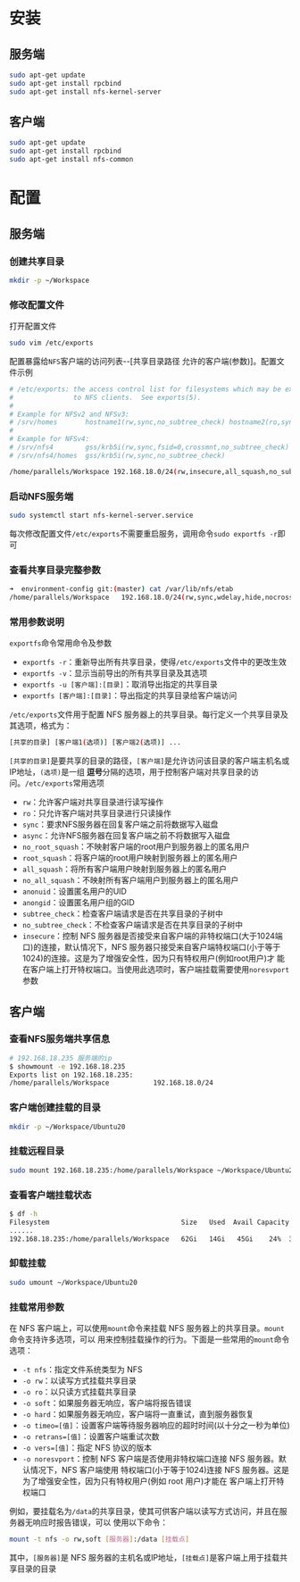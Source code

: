 # 安装
## 服务端
```bash
sudo apt-get update
sudo apt-get install rpcbind
sudo apt-get install nfs-kernel-server
```

## 客户端
```bash
sudo apt-get update
sudo apt-get install rpcbind
sudo apt-get install nfs-common
```

# 配置
## 服务端
### 创建共享目录
```bash
mkdir -p ~/Workspace
```
### 修改配置文件
打开配置文件
```bash
sudo vim /etc/exports
```
配置暴露给`NFS`客户端的访问列表--[共享目录路径  允许的客户端(参数)]。配置文件示例
```bash
# /etc/exports: the access control list for filesystems which may be exported
#               to NFS clients.  See exports(5).
#
# Example for NFSv2 and NFSv3:
# /srv/homes       hostname1(rw,sync,no_subtree_check) hostname2(ro,sync,no_subtree_check)
#
# Example for NFSv4:
# /srv/nfs4        gss/krb5i(rw,sync,fsid=0,crossmnt,no_subtree_check)
# /srv/nfs4/homes  gss/krb5i(rw,sync,no_subtree_check)

/home/parallels/Workspace 192.168.18.0/24(rw,insecure,all_squash,no_subtree_check,anonuid=1000,anongid=1000)
```
### 启动NFS服务端
```bash
sudo systemctl start nfs-kernel-server.service
```
每次修改配置文件`/etc/exports`不需要重启服务，调用命令`sudo exportfs -r`即可

### 查看共享目录完整参数
```bash
➜  environment-config git:(master) cat /var/lib/nfs/etab
/home/parallels/Workspace	192.168.18.0/24(rw,sync,wdelay,hide,nocrossmnt,insecure,root_squash,all_squash,no_subtree_check,secure_locks,acl,no_pnfs,anonuid=1000,anongid=1000,sec=sys,rw,insecure,root_squash,all_squash)
```

### 常用参数说明
`exportfs`命令常用命令及参数
- `exportfs -r`：重新导出所有共享目录，使得`/etc/exports`文件中的更改生效
- `exportfs -v`：显示当前导出的所有共享目录及其选项
- `exportfs -u [客户端]:[目录]`：取消导出指定的共享目录
- `exportfs [客户端]:[目录]`：导出指定的共享目录给客户端访问

`/etc/exports`文件用于配置 NFS 服务器上的共享目录。每行定义一个共享目录及其选项，格式为：
```bash
[共享的目录] [客户端1(选项)] [客户端2(选项)] ...
```
`[共享的目录]`是要共享的目录的路径，`[客户端]`是允许访问该目录的客户端主机名或IP地址，`(选项)`是一组
**逗号**分隔的选项，用于控制客户端对共享目录的访问。`/etc/exports`常用选项
- `rw`：允许客户端对共享目录进行读写操作
- `ro`：只允许客户端对共享目录进行只读操作
- `sync`：要求NFS服务器在回复客户端之前将数据写入磁盘
- `async`：允许NFS服务器在回复客户端之前不将数据写入磁盘
- `no_root_squash`：不映射客户端的root用户到服务器上的匿名用户
- `root_squash`：将客户端的root用户映射到服务器上的匿名用户
- `all_squash`：将所有客户端用户映射到服务器上的匿名用户
- `no_all_squash`：不映射所有客户端用户到服务器上的匿名用户
- `anonuid`：设置匿名用户的UID
- `anongid`：设置匿名用户组的GID
- `subtree_check`：检查客户端请求是否在共享目录的子树中
- `no_subtree_check`：不检查客户端请求是否在共享目录的子树中
- `insecure`：控制 NFS 服务器是否接受来自客户端的非特权端口(大于1024端口)的连接，默认情况下，NFS 
服务器只接受来自客户端特权端口(小于等于1024)的连接。这是为了增强安全性，因为只有特权用户(例如root用户)才
能在客户端上打开特权端口。当使用此选项时，客户端挂载需要使用`noresvport`参数

## 客户端
### 查看NFS服务端共享信息
```bash
# 192.168.18.235 服务端的ip
$ showmount -e 192.168.18.235
Exports list on 192.168.18.235:
/home/parallels/Workspace           192.168.18.0/24
```
### 客户端创建挂载的目录
```bash
mkdir -p ~/Workspace/Ubuntu20
```
### 挂载远程目录
```bash
sudo mount 192.168.18.235:/home/parallels/Workspace ~/Workspace/Ubuntu20
```
### 查看客户端挂载状态
```bash
$ df -h
Filesystem                                 Size   Used  Avail Capacity iused      ifree %iused  Mounted
......
192.168.18.235:/home/parallels/Workspace   62Gi   14Gi   45Gi    24%  326861    3834675    8%   /Users/yangliuqing/Workspace/Yangliuqing/Ubuntu20
```
### 卸载挂载
```bash
sudo umount ~/Workspace/Ubuntu20
```

### 挂载常用参数
在 NFS 客户端上，可以使用`mount`命令来挂载 NFS 服务器上的共享目录。`mount`命令支持许多选项，可以
用来控制挂载操作的行为。下面是一些常用的`mount`命令选项：
- `-t nfs`：指定文件系统类型为 NFS
- `-o rw`：以读写方式挂载共享目录
- `-o ro`：以只读方式挂载共享目录
- `-o soft`：如果服务器无响应，客户端将报告错误
- `-o hard`：如果服务器无响应，客户端将一直重试，直到服务器恢复
- `-o timeo=[值]`：设置客户端等待服务器响应的超时时间(以十分之一秒为单位)
- `-o retrans=[值]`：设置客户端重试次数
- `-o vers=[值]`：指定 NFS 协议的版本
- `-o noresvport`：控制 NFS 客户端是否使用非特权端口连接 NFS 服务器。默认情况下，NFS 客户端使用
特权端口(小于等于1024)连接 NFS 服务器。这是为了增强安全性，因为只有特权用户(例如 root 用户)才能在
客户端上打开特权端口

例如，要挂载名为`/data`的共享目录，使其可供客户端以读写方式访问，并且在服务器无响应时报告错误，可以
使用以下命令：
```bash
mount -t nfs -o rw,soft [服务器]:/data [挂载点]
```
其中，`[服务器]`是 NFS 服务器的主机名或IP地址，`[挂载点]`是客户端上用于挂载共享目录的目录
